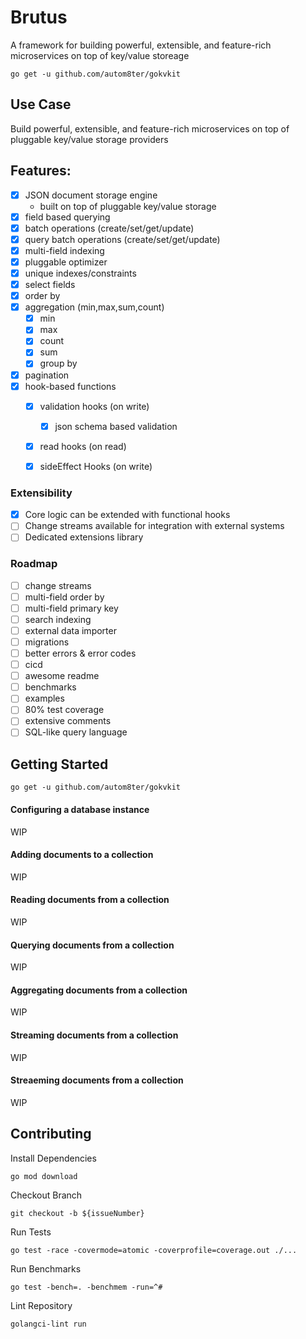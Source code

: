 # Brutus

A framework for building powerful, extensible, and feature-rich microservices on top of key/value storeage

    go get -u github.com/autom8ter/gokvkit


## Use Case

Build powerful, extensible, and feature-rich microservices on top of pluggable key/value storage providers

## Features:

- [x] JSON document storage engine
  - built on top of pluggable key/value storage
- [x] field based querying
- [x] batch operations (create/set/get/update)
- [x] query batch operations (create/set/get/update)
- [x] multi-field indexing
- [x] pluggable optimizer
- [x] unique indexes/constraints
- [x] select fields
- [x] order by
- [x] aggregation (min,max,sum,count)
    - [x] min
    - [x] max
    - [x] count
    - [x] sum
    - [x] group by
- [x] pagination
- [x] hook-based functions
  - [x] validation hooks (on write)
    - [x] json schema based validation
  - [x] read hooks (on read)
  - [x] sideEffect Hooks (on write)


### Extensibility

- [x] Core logic can be extended with functional hooks
- [ ] Change streams available for integration with external systems
- [ ] Dedicated extensions library

### Roadmap

- [ ] change streams
- [ ] multi-field order by
- [ ] multi-field primary key
- [ ] search indexing
- [ ] external data importer
- [ ] migrations
- [ ] better errors & error codes
- [ ] cicd
- [ ] awesome readme
- [ ] benchmarks
- [ ] examples
- [ ] 80% test coverage
- [ ] extensive comments
- [ ] SQL-like query language

## Getting Started

    go get -u github.com/autom8ter/gokvkit

#### Configuring a database instance

WIP

#### Adding documents to a collection

WIP

#### Reading documents from a collection

WIP

#### Querying documents from a collection

WIP

#### Aggregating documents from a collection

WIP

#### Streaming documents from a collection

WIP

#### Streaeming documents from a collection

WIP



## Contributing

Install Dependencies

    go mod download

Checkout Branch

    git checkout -b ${issueNumber}

Run Tests

    go test -race -covermode=atomic -coverprofile=coverage.out ./...

Run Benchmarks

    go test -bench=. -benchmem -run=^#

Lint Repository

    golangci-lint run
